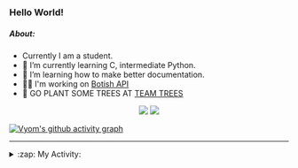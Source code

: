 ### Hello World!

##### About:
- Currently I am a student.
- 🌱 I’m currently learning C, intermediate Python.
- 🌱 I’m learning how to make better documentation.
- 👨‍💻 I'm working on [Botish API](https://github.com/Vyvy-vi/api)
- 🌱 GO PLANT SOME TREES AT [TEAM TREES](https://teamtrees.org/)

<p align="center">
  <a href="https://twitter.com/Vyvy_viM"><img target="_blank" src="https://img.shields.io/badge/twitter%20@Vyvy_viM-0D95E8?style=for-the-badge&logo=twitter&logoColor=white"/></a> 
  <a href="https://vyvy-vi.github.io/portfolio"><img target="_blank" src="https://img.shields.io/badge/-I_love_open_source-green?style=for-the-badge&logo=github&logoColor=black"/></a> 
</p>

[![Vyom's github activity graph](https://activity-graph.herokuapp.com/graph?username=Vyvy-vi)](https://github.com/ashutosh00710/github-readme-activity-graph)

---
<details>
  <summary>:zap: My Activity:</summary>
  
<!--START_SECTION:waka-->
![Code Time](http://img.shields.io/badge/Code%20Time-510%20hrs%2025%20mins-blue)

**I'm a Night 🦉** 

```text
🌞 Morning    44 commits     ██░░░░░░░░░░░░░░░░░░░░░░░   7.76% 
🌆 Daytime    132 commits    █████░░░░░░░░░░░░░░░░░░░░   23.28% 
🌃 Evening    197 commits    ████████░░░░░░░░░░░░░░░░░   34.74% 
🌙 Night      194 commits    ████████░░░░░░░░░░░░░░░░░   34.22%

```
📅 **I'm Most Productive on Sunday** 

```text
Monday       49 commits     ██░░░░░░░░░░░░░░░░░░░░░░░   8.64% 
Tuesday      94 commits     ████░░░░░░░░░░░░░░░░░░░░░   16.58% 
Wednesday    78 commits     ███░░░░░░░░░░░░░░░░░░░░░░   13.76% 
Thursday     80 commits     ███░░░░░░░░░░░░░░░░░░░░░░   14.11% 
Friday       53 commits     ██░░░░░░░░░░░░░░░░░░░░░░░   9.35% 
Saturday     80 commits     ███░░░░░░░░░░░░░░░░░░░░░░   14.11% 
Sunday       133 commits    █████░░░░░░░░░░░░░░░░░░░░   23.46%

```


📊 **This Week I Spent My Time On** 

```text
🔥 Editors: 
Vim                      3 hrs 8 mins        █████████████████████████   100.0%

🐱‍💻 Projects: 
TEC-welcome-bot          1 hr 48 mins        ██████████████░░░░░░░░░░░   57.34% 
commit-your-code-bot     43 mins             █████░░░░░░░░░░░░░░░░░░░░   23.31% 
discord-bot              31 mins             ████░░░░░░░░░░░░░░░░░░░░░   16.48% 
puzzle-1-rescue-rudolf-Vy5 mins              ░░░░░░░░░░░░░░░░░░░░░░░░░   2.87% 
Unknown Project          0 secs              ░░░░░░░░░░░░░░░░░░░░░░░░░   0.0%

```


 Last Updated on 03/12/2021
<!--END_SECTION:waka-->
</details>
